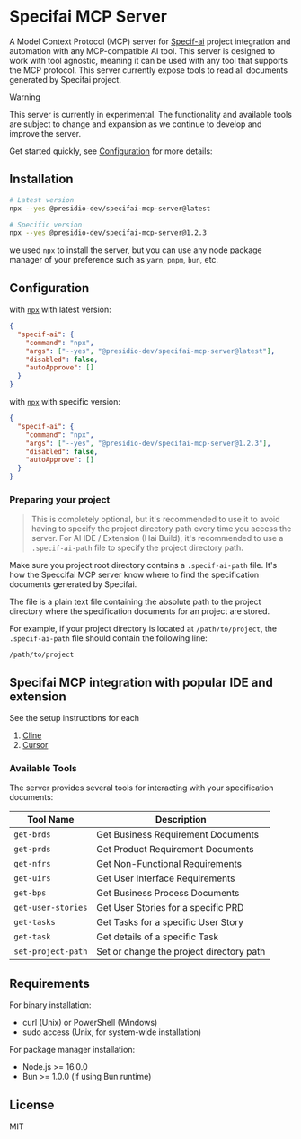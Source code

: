 # Specifai MCP Server

A Model Context Protocol (MCP) server for [Specif-ai](https://github.com/presidio-oss/specif-ai) project integration and automation with any MCP-compatible AI tool. This server is designed to work with tool agnostic, meaning it can be used with any tool that supports the MCP protocol. This server currently expose tools to read all documents generated by Specifai project.

> [!WARNING]
> This server is currently in experimental. The functionality and available tools are subject to change and expansion as we continue to develop and improve the server.

Get started quickly, see [Configuration](#configuration) for more details:

## Installation

```bash
# Latest version
npx --yes @presidio-dev/specifai-mcp-server@latest

# Specific version
npx --yes @presidio-dev/specifai-mcp-server@1.2.3
```

we used `npx` to install the server, but you can use any node package manager of your preference such as `yarn`, `pnpm`, `bun`, etc.

## Configuration

with [`npx`](https://docs.npmjs.com/cli/v8/commands/npx) with latest version:

```json
{
  "specif-ai": {
    "command": "npx",
    "args": ["--yes", "@presidio-dev/specifai-mcp-server@latest"],
    "disabled": false,
    "autoApprove": []
  }
}
```

with [`npx`](https://docs.npmjs.com/cli/v8/commands/npx) with specific version:

```json
{
  "specif-ai": {
    "command": "npx",
    "args": ["--yes", "@presidio-dev/specifai-mcp-server@1.2.3"],
    "disabled": false,
    "autoApprove": []
  }
}
```

### Preparing your project

> This is completely optional, but it's recommended to use it to avoid having to specify the project directory path every time you access the server. For AI IDE / Extension (Hai Build), it's recommended to use a `.specif-ai-path` file to specify the project directory path.

Make sure you project root directory contains a `.specif-ai-path` file. It's how the Speccifai MCP server know where to find the specification documents generated by Specifai.

The file is a plain text file containing the absolute path to the project directory where the specification documents for an project are stored.

For example, if your project directory is located at `/path/to/project`, the `.specif-ai-path` file should contain the following line:

```
/path/to/project
```

## Specifai MCP integration with popular IDE and extension

See the setup instructions for each

1. [Cline](./docs/setup/cline.md)
2. [Cursor](./docs/setup/cursor.md)

### Available Tools

The server provides several tools for interacting with your specification documents:

| Tool Name          | Description                              |
| ------------------ | ---------------------------------------- |
| `get-brds`         | Get Business Requirement Documents       |
| `get-prds`         | Get Product Requirement Documents        |
| `get-nfrs`         | Get Non-Functional Requirements          |
| `get-uirs`         | Get User Interface Requirements          |
| `get-bps`          | Get Business Process Documents           |
| `get-user-stories` | Get User Stories for a specific PRD      |
| `get-tasks`        | Get Tasks for a specific User Story      |
| `get-task`         | Get details of a specific Task           |
| `set-project-path` | Set or change the project directory path |

## Requirements

For binary installation:

- curl (Unix) or PowerShell (Windows)
- sudo access (Unix, for system-wide installation)

For package manager installation:

- Node.js >= 16.0.0
- Bun >= 1.0.0 (if using Bun runtime)

## License

MIT
